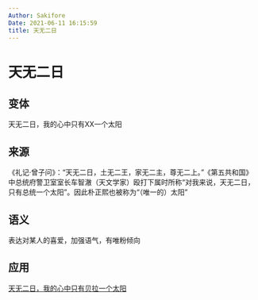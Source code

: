 ```yaml
---
Author: Sakifore
Date: 2021-06-11 16:15:59
title: 天无二日
---
```

# 天无二日

## 变体

天无二日，我的心中只有XX一个太阳

## 来源

《礼记·曾子问》：“天无二日，土无二王，家无二主，尊无二上。”《第五共和国》中总统府警卫室室长车智澈（天文学家）殴打下属时所称“对我来说，天无二日，只有总统一个太阳”。因此朴正熙也被称为“（唯一的）太阳”

## 语义

表达对某人的喜爱，加强语气，有唯粉倾向

## 应用

[天无二日，我的心中只有贝拉一个太阳](https://www.douban.com/group/topic/222133874)